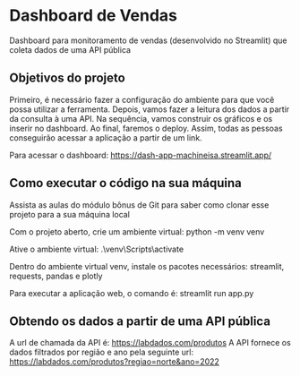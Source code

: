 # Dashboard de Vendas
Dashboard para monitoramento de vendas (desenvolvido no Streamlit) que coleta dados de uma API pública

## Objetivos do projeto

Primeiro, é necessário fazer a configuração do ambiente para que você possa utilizar a ferramenta. 
Depois, vamos fazer a leitura dos dados a partir da consulta à uma API. Na sequência, vamos construir os gráficos e os inserir no dashboard.
Ao final, faremos o deploy. Assim, todas as pessoas conseguirão acessar a aplicação a partir de um link.

Para acessar o dashboard: https://dash-app-machineisa.streamlit.app/

## Como executar o código na sua máquina

Assista as aulas do módulo bônus de Git para saber como clonar esse projeto para a sua máquina local

Com o projeto aberto, crie um ambiente virtual: python -m venv venv

Ative o ambiente virtual: .\venv\Scripts\activate

Dentro do ambiente virtual venv, instale os pacotes necessários: streamlit, requests, pandas e plotly

Para executar a aplicação web, o comando é: streamlit run app.py

## Obtendo os dados a partir de uma API pública

A url de chamada da API é: https://labdados.com/produtos
A API fornece os dados filtrados por região e ano pela seguinte url: https://labdados.com/produtos?regiao=norte&ano=2022

